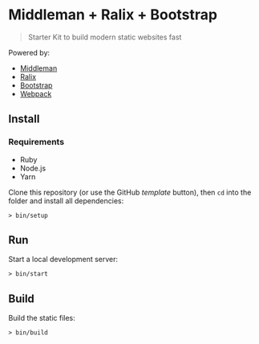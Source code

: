 # Middleman + Ralix + Bootstrap

> Starter Kit to build modern static websites fast

Powered by:

- [Middleman](https://middlemanapp.com)
- [Ralix](https://github.com/ralixjs/ralix)
- [Bootstrap](https://getbootstrap.com)
- [Webpack](https://github.com/webpack/webpack)

## Install

### Requirements

- Ruby
- Node.js
- Yarn

Clone this repository (or use the GitHub *template* button), then `cd` into the folder and install all dependencies:

```
> bin/setup
```

## Run

Start a local development server:

```
> bin/start
```

## Build

Build the static files:

```
> bin/build
```
